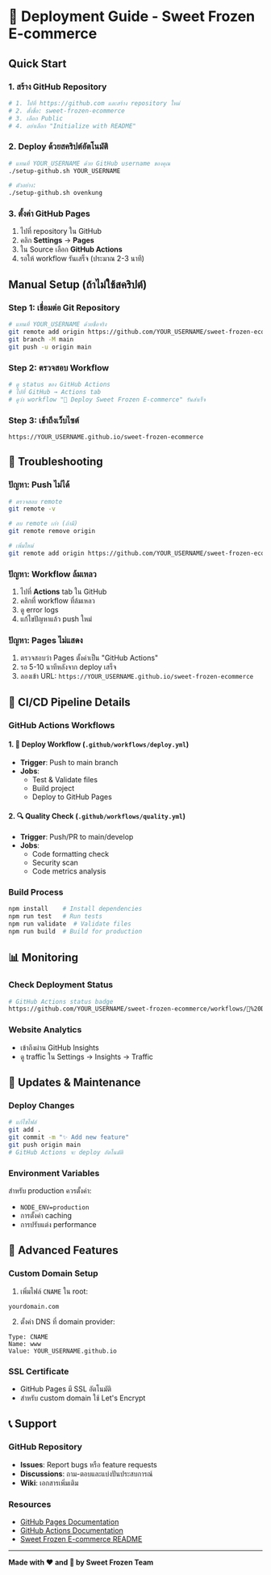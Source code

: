 # 🚀 Deployment Guide - Sweet Frozen E-commerce

## Quick Start

### 1. สร้าง GitHub Repository
```bash
# 1. ไปที่ https://github.com และสร้าง repository ใหม่
# 2. ตั้งชื่อ: sweet-frozen-ecommerce
# 3. เลือก Public
# 4. อย่าเลือก "Initialize with README"
```

### 2. Deploy ด้วยสคริปต์อัตโนมัติ
```bash
# แทนที่ YOUR_USERNAME ด้วย GitHub username ของคุณ
./setup-github.sh YOUR_USERNAME

# ตัวอย่าง:
./setup-github.sh ovenkung
```

### 3. ตั้งค่า GitHub Pages
1. ไปที่ repository ใน GitHub
2. คลิก **Settings** → **Pages**
3. ใน Source เลือก **GitHub Actions**
4. รอให้ workflow รันเสร็จ (ประมาณ 2-3 นาที)

## Manual Setup (ถ้าไม่ใช้สคริปต์)

### Step 1: เชื่อมต่อ Git Repository
```bash
# แทนที่ YOUR_USERNAME ด้วยชื่อจริง
git remote add origin https://github.com/YOUR_USERNAME/sweet-frozen-ecommerce.git
git branch -M main
git push -u origin main
```

### Step 2: ตรวจสอบ Workflow
```bash
# ดู status ของ GitHub Actions
# ไปที่ GitHub → Actions tab
# ดูว่า workflow "🚀 Deploy Sweet Frozen E-commerce" รันสำเร็จ
```

### Step 3: เข้าถึงเว็บไซต์
```
https://YOUR_USERNAME.github.io/sweet-frozen-ecommerce
```

## 🔧 Troubleshooting

### ปัญหา: Push ไม่ได้
```bash
# ตรวจสอบ remote
git remote -v

# ลบ remote เก่า (ถ้ามี)
git remote remove origin

# เพิ่มใหม่
git remote add origin https://github.com/YOUR_USERNAME/sweet-frozen-ecommerce.git
```

### ปัญหา: Workflow ล้มเหลว
1. ไปที่ **Actions** tab ใน GitHub
2. คลิกที่ workflow ที่ล้มเหลว
3. ดู error logs
4. แก้ไขปัญหาแล้ว push ใหม่

### ปัญหา: Pages ไม่แสดง
1. ตรวจสอบว่า Pages ตั้งค่าเป็น "GitHub Actions"
2. รอ 5-10 นาทีหลังจาก deploy เสร็จ
3. ลองเข้า URL: `https://YOUR_USERNAME.github.io/sweet-frozen-ecommerce`

## 🚀 CI/CD Pipeline Details

### GitHub Actions Workflows

#### 1. 🚀 Deploy Workflow (`.github/workflows/deploy.yml`)
- **Trigger**: Push to main branch
- **Jobs**:
  - Test & Validate files
  - Build project
  - Deploy to GitHub Pages

#### 2. 🔍 Quality Check (`.github/workflows/quality.yml`)
- **Trigger**: Push/PR to main/develop
- **Jobs**:
  - Code formatting check
  - Security scan
  - Code metrics analysis

### Build Process
```bash
npm install    # Install dependencies
npm run test   # Run tests
npm run validate  # Validate files
npm run build  # Build for production
```

## 📊 Monitoring

### Check Deployment Status
```bash
# GitHub Actions status badge
https://github.com/YOUR_USERNAME/sweet-frozen-ecommerce/workflows/🚀%20Deploy%20Sweet%20Frozen%20E-commerce/badge.svg
```

### Website Analytics
- เข้าถึงผ่าน GitHub Insights
- ดู traffic ใน Settings → Insights → Traffic

## 🔄 Updates & Maintenance

### Deploy Changes
```bash
# แก้ไขไฟล์
git add .
git commit -m "✨ Add new feature"
git push origin main
# GitHub Actions จะ deploy อัตโนมัติ
```

### Environment Variables
สำหรับ production ควรตั้งค่า:
- `NODE_ENV=production`
- การตั้งค่า caching
- การปรับแต่ง performance

## 🌟 Advanced Features

### Custom Domain Setup
1. เพิ่มไฟล์ `CNAME` ใน root:
```
yourdomain.com
```

2. ตั้งค่า DNS ที่ domain provider:
```
Type: CNAME
Name: www
Value: YOUR_USERNAME.github.io
```

### SSL Certificate
- GitHub Pages มี SSL อัตโนมัติ
- สำหรับ custom domain ใช้ Let's Encrypt

## 📞 Support

### GitHub Repository
- **Issues**: Report bugs หรือ feature requests
- **Discussions**: ถาม-ตอบและแบ่งปันประสบการณ์
- **Wiki**: เอกสารเพิ่มเติม

### Resources
- [GitHub Pages Documentation](https://docs.github.com/en/pages)
- [GitHub Actions Documentation](https://docs.github.com/en/actions)
- [Sweet Frozen E-commerce README](README.md)

---

**Made with ❤️ and 🍦 by Sweet Frozen Team**

